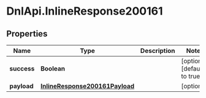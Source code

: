 # DnlApi.InlineResponse200161

## Properties
Name | Type | Description | Notes
------------ | ------------- | ------------- | -------------
**success** | **Boolean** |  | [optional] [default to true]
**payload** | [**InlineResponse200161Payload**](InlineResponse200161Payload.md) |  | [optional] 


